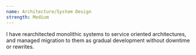 ```yaml
---
name: Architecture/System Design
strength: Medium
---
```


I have rearchitected monolithic systems to service oriented architectures, and managed migration to them as gradual development without downtime or rewrites.
